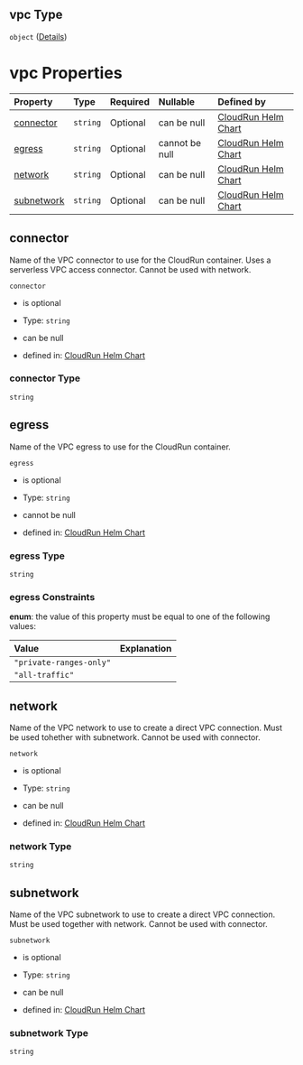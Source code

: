 ## vpc Type

`object` ([Details](values-properties-vpc.md))

# vpc Properties

| Property                  | Type     | Required | Nullable       | Defined by                                                                                                                                                                       |
| :------------------------ | :------- | :------- | :------------- | :------------------------------------------------------------------------------------------------------------------------------------------------------------------------------- |
| [connector](#connector)   | `string` | Optional | can be null    | [CloudRun Helm Chart](values-properties-vpc-properties-connector.md "https://github.com/serverless-helm/serverless-helm/charts/cloudrun#/properties/vpc/properties/connector")   |
| [egress](#egress)         | `string` | Optional | cannot be null | [CloudRun Helm Chart](values-properties-vpc-properties-egress.md "https://github.com/serverless-helm/serverless-helm/charts/cloudrun#/properties/vpc/properties/egress")         |
| [network](#network)       | `string` | Optional | can be null    | [CloudRun Helm Chart](values-properties-vpc-properties-network.md "https://github.com/serverless-helm/serverless-helm/charts/cloudrun#/properties/vpc/properties/network")       |
| [subnetwork](#subnetwork) | `string` | Optional | can be null    | [CloudRun Helm Chart](values-properties-vpc-properties-subnetwork.md "https://github.com/serverless-helm/serverless-helm/charts/cloudrun#/properties/vpc/properties/subnetwork") |

## connector

Name of the VPC connector to use for the CloudRun container. Uses a serverless VPC access connector. Cannot be used with network.

`connector`

* is optional

* Type: `string`

* can be null

* defined in: [CloudRun Helm Chart](values-properties-vpc-properties-connector.md "https://github.com/serverless-helm/serverless-helm/charts/cloudrun#/properties/vpc/properties/connector")

### connector Type

`string`

## egress

Name of the VPC egress to use for the CloudRun container.

`egress`

* is optional

* Type: `string`

* cannot be null

* defined in: [CloudRun Helm Chart](values-properties-vpc-properties-egress.md "https://github.com/serverless-helm/serverless-helm/charts/cloudrun#/properties/vpc/properties/egress")

### egress Type

`string`

### egress Constraints

**enum**: the value of this property must be equal to one of the following values:

| Value                   | Explanation |
| :---------------------- | :---------- |
| `"private-ranges-only"` |             |
| `"all-traffic"`         |             |

## network

Name of the VPC network to use to create a direct VPC connection. Must be used tohether with subnetwork. Cannot be used with connector.

`network`

* is optional

* Type: `string`

* can be null

* defined in: [CloudRun Helm Chart](values-properties-vpc-properties-network.md "https://github.com/serverless-helm/serverless-helm/charts/cloudrun#/properties/vpc/properties/network")

### network Type

`string`

## subnetwork

Name of the VPC subnetwork to use to create a direct VPC connection. Must be used together with network. Cannot be used with connector.

`subnetwork`

* is optional

* Type: `string`

* can be null

* defined in: [CloudRun Helm Chart](values-properties-vpc-properties-subnetwork.md "https://github.com/serverless-helm/serverless-helm/charts/cloudrun#/properties/vpc/properties/subnetwork")

### subnetwork Type

`string`
